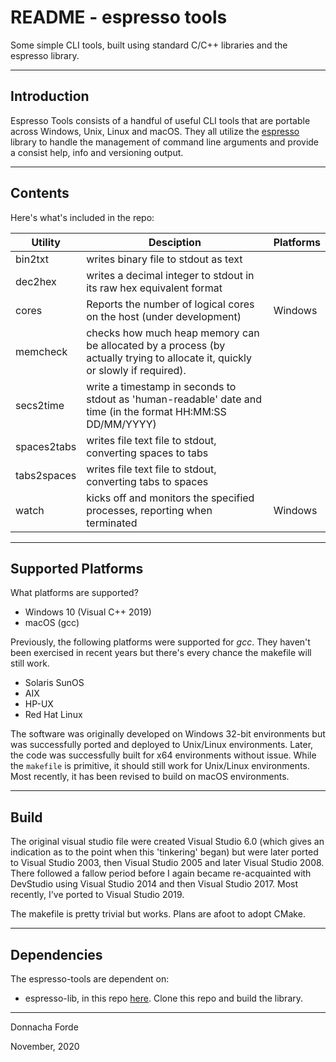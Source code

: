 # README - espresso tools 
Some simple CLI tools, built using standard C/C++ libraries and the espresso library.

***
## Introduction

Espresso Tools consists of a handful of useful CLI tools that are portable across Windows, Unix, Linux and macOS. They all utilize the [espresso](https://github.com/donnachaforde/espresso) library to handle the management of command line arguments and provide a consist help, info and versioning output.



***
## Contents

Here's what's included in the repo:

| Utility        | Desciption           | Platforms  |
| ------------- |-------------| -----|
| bin2txt	    | writes binary file to stdout as text ||
| dec2hex		| writes a decimal integer to stdout in its raw hex equivalent format||
| cores			| Reports the number of logical cores on the host (under development) | Windows|| env         	| same as Unix env ||
| memcheck    	| checks how much heap memory can be allocated by a process (by actually trying to allocate it, quickly or slowly if required). ||
| secs2time   	| write a timestamp in seconds to stdout as 'human-readable' date and time (in the format HH:MM:SS DD/MM/YYYY)||
| spaces2tabs 	| writes file text file to stdout, converting spaces to tabs	||
| tabs2spaces 	| writes file text file to stdout, converting tabs to spaces	||
| watch			| kicks off and monitors the specified processes, reporting when terminated	| Windows|




***
## Supported Platforms


What platforms are supported?

* Windows 10 (Visual C++ 2019)
* macOS (gcc)


Previously, the following platforms were supported for *gcc*. They haven't been exercised in recent years but there's every chance the makefile will still work. 

* Solaris SunOS
* AIX
* HP-UX
* Red Hat Linux

The software was originally developed on Windows 32-bit environments but was successfully ported and deployed to Unix/Linux environments. Later, the code was successfully built for x64 environments without issue. While the `makefile` is primitive, it should still work for Unix/Linux environments. Most recently, it has been revised to build on macOS environments. 


***
## Build 

The original visual studio file were created Visual Studio 6.0 (which gives an indication as to the point when this 'tinkering' began) but were later ported to Visual Studio 2003, then Visual Studio 2005 and later Visual Studio 2008. There followed a fallow period before I again became re-acquainted with DevStudio using Visual Studio 2014 and then Visual Studio 2017. Most recently, I've ported to Visual Studio 2019. 

The makefile is pretty trivial but works. Plans are afoot to adopt CMake. 

***
## Dependencies

The espresso-tools are dependent on:

* espresso-lib, in this repo [here](https://github.com/donnachaforde/espresso). Clone this repo and build the library.  

***
Donnacha Forde

November, 2020

